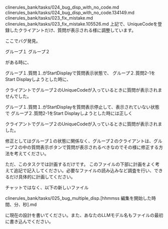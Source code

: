 clinerules_bank/tasks/024_bug_disp_with_no_code.md
clinerules_bank/tasks/024_bug_disp_with_no_code.134149.md
clinerules_bank/tasks/023_fix_mistake.md
clinerules_bank/tasks/023_fix_mistake.105526.md
上記で、UniqueCodeを登録したクライアントだけ、質問が表示される様に調整しています。

ここでバグ発見。

グループ１
グループ２

がある時に、

グループ１.質問１.がStartDisplayで質問表示状態で、
グループ２.質問2-1をStart Displayしようとした時に、

クライアントでグループ２のUniqueCodeが入っているときに質問が表示されませんでした。

グループ１.質問１.がStartDisplayを質問表示停止して、表示されていない状態で
グループ２.質問2-1をStart Displayしようとした時には正しく

クライアントでグループ２のUniqueCodeが入っているときに質問が表示されました。

修正としてはグループ１の状態に関係なく、グループ２のクライアントは、グループ２の中の質問表示ボタンで質問が表示されるべきなのでその様に修正する方法を考えてください。

ただ、このタスクでは計画するだけです。
このファイルの下部に計画をよく考えて追記で記入してください。必要なファイルの読み込みなど調査を行い、できるだけ具体的に計画してください。

チャットではなく、以下の新しいファイル

clinerules_bank/tasks/025_bug_multiple_disp.[hhmmss 編集を開始した時間、分、秒].md

に現在の設計を書いてください。また、あなたのLLMモデル名もファイルの最初に書き込んでください。


